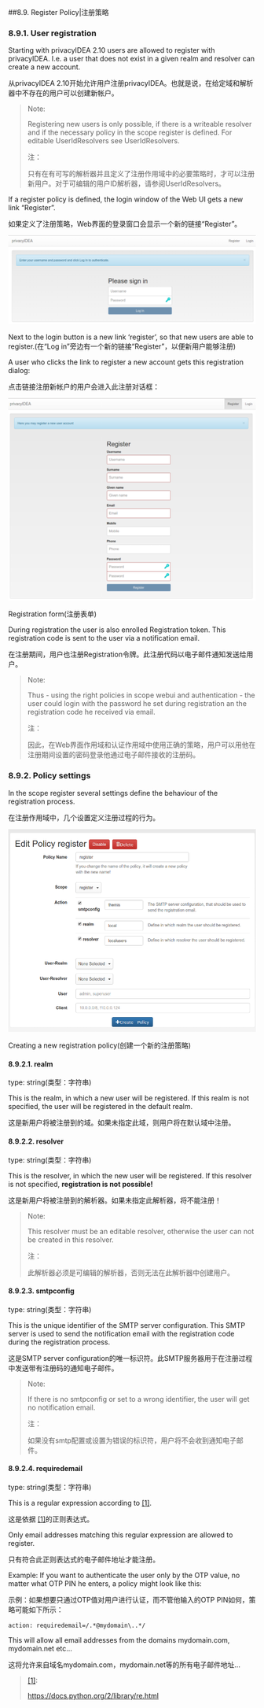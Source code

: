 ##8.9. Register Policy|注册策略

### 8.9.1. User registration

Starting with privacyIDEA 2.10 users are allowed to register with privacyIDEA. I.e. a user that does not exist in a given realm and resolver can create a new account.

从privacyIDEA 2.10开始允许用户注册privacyIDEA。也就是说，在给定域和解析器中不存在的用户可以创建新帐户。

> Note:
> 
> Registering new users is only possible, if there is a writeable resolver and if the necessary policy in the scope register is defined. For editable UserIdResolvers see UserIdResolvers.
> 
> 注：
> 
> 只有在有可写的解析器并且定义了注册作用域中的必要策略时，才可以注册新用户。对于可编辑的用户ID解析器，请参阅UserIdResolvers。

If a register policy is defined, the login window of the Web UI gets a new link “Register”.

如果定义了注册策略，Web界面的登录窗口会显示一个新的链接“Register”。

![register](../Contents/register.png)

Next to the login button is a new link ‘register’, so that new users are able to register.(在“Log in”旁边有一个新的链接“Register”，以便新用户能够注册)

A user who clicks the link to register a new account gets this registration dialog:

点击链接注册新帐户的用户会进入此注册对话框：

![register-dialog](../Contents/register-dialog.png)

Registration form(注册表单)

During registration the user is also enrolled Registration token. This registration code is sent to the user via a notification email.

在注册期间，用户也注册Registration令牌。此注册代码以电子邮件通知发送给用户。

> Note:
> 
> Thus - using the right policies in scope webui and authentication - the user could login with the password he set during registration an the registration code he received via email.
> 
> 注：
> 
> 因此，在Web界面作用域和认证作用域中使用正确的策略，用户可以用他在注册期间设置的密码登录他通过电子邮件接收的注册码。

### 8.9.2. Policy settings

In the scope register several settings define the behaviour of the registration process.

在注册作用域中，几个设置定义注册过程的行为。

![register-policy](../Contents/register-policy.png)

Creating a new registration policy(创建一个新的注册策略)

#### 8.9.2.1. realm

type: string(类型：字符串)

This is the realm, in which a new user will be registered. If this realm is not specified, the user will be registered in the default realm.

这是新用户将被注册到的域。如果未指定此域，则用户将在默认域中注册。

#### 8.9.2.2. resolver

type: string(类型：字符串)

This is the resolver, in which the new user will be registered. If this resolver is not specified, **registration is not possible!**

这是新用户将被注册到的解析器。如果未指定此解析器，将不能注册！

> Note:
> 
> This resolver must be an editable resolver, otherwise the user can not be created in this resolver.
> 
> 注：
> 
> 此解析器必须是可编辑的解析器，否则无法在此解析器中创建用户。

#### 8.9.2.3. smtpconfig

type: string(类型：字符串)

This is the unique identifier of the SMTP server configuration. This SMTP server is used to send the notification email with the registration code during the registration process.

这是SMTP server configuration的唯一标识符。此SMTP服务器用于在注册过程中发送带有注册码的通知电子邮件。

> Note:
> 
> If there is no smtpconfig or set to a wrong identifier, the user will get no notification email.
> 
> 注：
> 
> 如果没有smtp配置或设置为错误的标识符，用户将不会收到通知电子邮件。

#### 8.9.2.4. requiredemail

type: string(类型：字符串)

This is a regular expression according to <span id="id1">[[1]](#pythonre)</span>.

这是依据 [[1]](#pythonre)的正则表达式。

Only email addresses matching this regular expression are allowed to register.

只有符合此正则表达式的电子邮件地址才能注册。

Example: If you want to authenticate the user only by the OTP value, no matter what OTP PIN he enters, a policy might look like this:

示例：如果想要只通过OTP值对用户进行认证，而不管他输入的OTP PIN如何，策略可能如下所示：

```
action: requiredemail=/.*@mydomain\..*/
```

This will allow all email addresses from the domains mydomain.com, mydomain.net etc...

这将允许来自域名mydomain.com，mydomain.net等的所有电子邮件地址...

> <span id="pythonre">[[1]](#id1)</span>:
> 
> <https://docs.python.org/2/library/re.html>